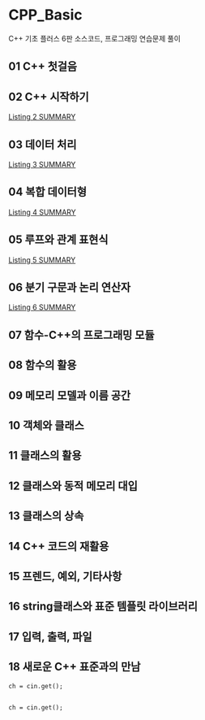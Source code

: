 # **CPP_Basic**

C++ 기초 플러스 6판 소스코드, 프로그래밍 연습문제 풀이

## **01** C++ 첫걸음
## **02** C++ 시작하기
[Listing 2 SUMMARY](https://github.com/tlsehddbs/CPP_Basic/blob/main/02/SUMMARY2.md)
## **03** 데이터 처리
[Listing 3 SUMMARY](https://github.com/tlsehddbs/CPP_Basic/blob/main/03/SUMMARY3.md)
## **04** 복합 데이터형
[Listing 4 SUMMARY](https://github.com/tlsehddbs/CPP_Basic/blob/main/04/SUMMARY4.md)
## **05** 루프와 관계 표현식
[Listing 5 SUMMARY](https://github.com/tlsehddbs/CPP_Basic/blob/main/05/SUMMARY5.md)
## **06** 분기 구문과 논리 연산자
[Listing 6 SUMMARY](https://github.com/tlsehddbs/CPP_Basic/blob/main/06/SUMMARY6.md)
## **07** 함수-C++의 프로그래밍 모듈
## **08** 함수의 활용
## **09** 메모리 모델과 이름 공간
## **10** 객체와 클래스
## **11** 클래스의 활용
## **12** 클래스와 동적 메모리 대입
## **13** 클래스의 상속
## **14** C++ 코드의 재활용
## **15** 프렌드, 예외, 기타사항
## **16** string클래스와 표준 템플릿 라이브러리
## **17** 입력, 출력, 파일
## **18** 새로운 C++ 표준과의 만남

```ch = cin.get();```
<pre>
<code>
ch = cin.get();
</code>
</pre>